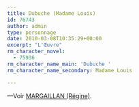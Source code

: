 ```yaml
---
title: Dubuche (Madame Louis)
id: 76743
author: admin
type: personnage
date: 2010-03-08T10:35:29+00:00
excerpt: "L'Œuvre"
rm_character_novel:
  - 75936
rm_character_name_main: 'Dubuche '
rm_character_name_secondary: Madame Louis

---
```

—Voir <a href="#/personnage/margaillan-regine/" target="_self">MARGAILLAN (Régine)</a>.